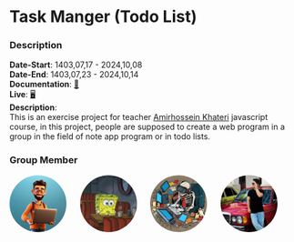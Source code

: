 # Task Manger (Todo List)
### Description
**Date-Start**: 1403,07,17 - 2024,10,08<br>
**Date-End**: 1403,07,23 - 2024,10,14<br>
**Documentation**: [📄](https://rezaslm0.github.io/to-do-list/docs/jsdoc/index.html)<br>
**Live**: [🖥️](https://rezaslm0.github.io/to-do-list/src/index.html)<br>
**Description**: <br>
This is an exercise project for teacher [Amirhossein Khateri](https://ir.linkedin.com/in/amirhosseinkhateri) javascript course, in this project, people are supposed to create a web program in a group in the field of note app program or in todo lists.

### Group Member
<a href="" ><img id="https://github.com/amirhossein-github" src="./src/assets/images/amirhosseinI.jpg" alt="" width="100px" style="border-radius: 50px"></a>&nbsp;&nbsp;&nbsp;&nbsp;&nbsp;
<a href="" ><img id="https://github.com/pryntl" src="./src/assets/images/paryan.jpg" alt="" width="100px" style="border-radius: 50px"></a>&nbsp;&nbsp;&nbsp;&nbsp;&nbsp;
<a href="https://github.com/Rezaslm0" ><img src="./src/assets/images/reza.jpg" alt="" width="100px" style="border-radius: 50px"></a>&nbsp;&nbsp;&nbsp;&nbsp;&nbsp;
<a href="https://github.com/AmirHosseinKeshavarzDEV" ><img id="amirhosseinK" src="./src/assets/images/amirhosseinK.jpg" alt="" width="100px" style="border-radius: 50px"></a>

